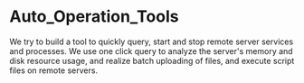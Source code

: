 # Auto_Operation_Tools
We try to build a tool to quickly query, start and stop remote server services and processes. We use one click query to analyze the server's memory and disk resource usage, and realize batch uploading of files, and execute script files on remote servers.
